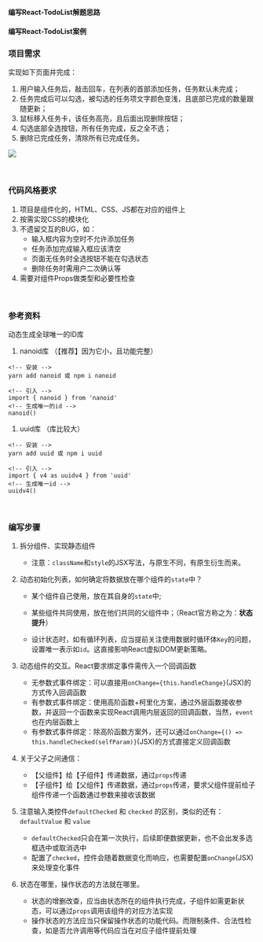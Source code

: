 #### 编写React-TodoList解题思路

#### 编写React-TodoList案例

### 项目需求
实现如下页面并完成：
1. 用户输入任务后，敲击回车，在列表的首部添加任务，任务默认未完成；
2. 任务完成后可以勾选，被勾选的任务项文字颜色变浅，且底部已完成的数量跟随更新；
3. 鼠标移入任务卡，该任务高亮，且后面出现删除按钮；
4. 勾选底部全选按钮，所有任务完成，反之全不选；
5. 删除已完成任务，清除所有已完成任务。
   
<img src="./static/image/../../../static/image/react/todolist.png">

&emsp;
### 代码风格要求
1. 项目是组件化的，HTML、CSS、JS都在对应的组件上
2. 按需实现CSS的模块化
3. 不遗留交互的BUG，如：
      - 输入框内容为空时不允许添加任务
      - 任务添加完成输入框应该清空
      - 页面无任务时全选按钮不能在勾选状态
      - 删除任务时需用户二次确认等
4. 需要对组件Props做类型和必要性检查


&emsp;

### 参考资料
动态生成全球唯一的ID库
1. nanoid库 （【推荐】因为它小，且功能完整）

```
<!-- 安装 -->
yarn add nanoid 或 npm i nanoid

<!-- 引入 -->
import { nanoid } from 'nanoid'
<!-- 生成唯一的id -->
nanoid()
```

1. uuid库 （库比较大）

```
<!-- 安装 -->
yarn add uuid 或 npm i uuid

<!-- 引入 -->
import { v4 as uuidv4 } from 'uuid'
<!-- 生成唯一id -->
uuidv4()
```



&emsp;

### 编写步骤
1. 拆分组件、实现静态组件
    - 注意：`className`和`style`的JSX写法，与原生不同，有原生衍生而来。

2. 动态初始化列表，如何确定将数据放在哪个组件的`state`中？
    - 某个组件自己使用，放在其自身的`state`中;
    - 某些组件共同使用，放在他们共同的父组件中；（React官方称之为：**状态提升**）

    - 设计状态时，如有循环列表，应当提前关注使用数据时循环体`Key`的问题，设置唯一表示如`id`。这直接影响React虚拟DOM更新策略。

3. 动态组件的交互。React要求绑定事件需传入一个回调函数
    - 无参数式事件绑定：可以直接用`onChange={this.handleChange}`(JSX)的方式传入回调函数
    - 有参数式事件绑定：使用高阶函数+柯里化方案，通过外层函数接收参数，并返回一个函数来实现React调用内层返回的回调函数，当然，`event`也在内层函数上
    - 有参数式事件绑定：除高阶函数方案外，还可以通过`onChange={() => this.handleChecked(selfParam)}`(JSX)的方式直接定义回调函数

4. 关于父子之间通信：
   - 【父组件】给【子组件】传递数据，通过`props`传递
   - 【子组件】给【父组件】传递数据，通过`props`传递，要求父组件提前给子组件传递一个函数通过参数来接收该数据

5. 注意输入类控件`defaultChecked` 和 `checked` 的区别，类似的还有： `defaultValue` 和 `value`
   - `defaultChecked`只会在第一次执行，后续即便数据更新，也不会出发多选框选中或取消选中
   - 配置了`checked`，控件会随着数据变化而响应，也需要配置`onChange`(JSX)来处理变化事件

6. 状态在哪里，操作状态的方法就在哪里。
   - 状态的增删改查，应当由状态所在的组件执行完成，子组件如需更新状态，可以通过`props`调用该组件的对应方法实现
   - 操作状态的方法应当只保留操作状态的功能代码。而限制条件、合法性检查，如是否允许调用等代码应当在对应子组件提前处理

